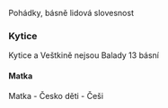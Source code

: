Pohádky, básně
lidová slovesnost


### Kytice

Kytice a Veštkině nejsou Balady
13 básní

#### Matka
Matka - Česko
děti - Češi

#### 
